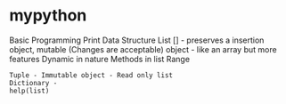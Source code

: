 # mypython
Basic Programming
Print
Data Structure
	List [] - preserves a insertion object, mutable (Changes are acceptable) object - like an array but more features
	          Dynamic in nature
		Methods in list
		Range
		
	Tuple - Immutable object - Read only list
	Dictionary - 
	help(list)
	